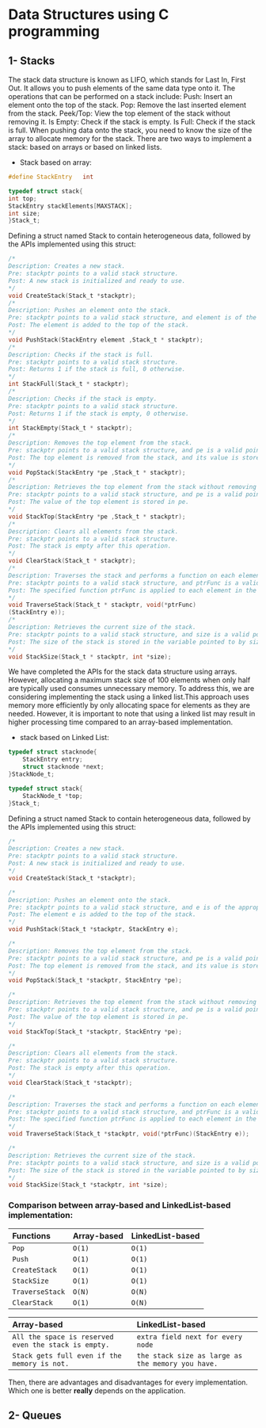 # Data Structures using C programming
## 1- Stacks

The stack data structure is known as LIFO, which stands for 
Last In, First Out. 
It allows you to push elements of the same data type onto it. 
The operations that can be performed on a stack include:
Push: Insert an element onto the top of the stack.
Pop: Remove the last inserted element from the stack.
Peek/Top: View the top element of the stack without removing it.
Is Empty: Check if the stack is empty.
Is Full: Check if the stack is full.
When pushing data onto the stack, you need to know the size of 
the array to allocate memory for the stack. There are two ways 
to implement a stack: based on arrays or based on linked lists.

- Stack based on array:
```c
#define StackEntry   int
```
``` c
typedef struct stack{
int top;
StackEntry stackElements[MAXSTACK];
int size;
}Stack_t;
```
Defining a struct named Stack to contain heterogeneous data, followed by the APIs implemented using this struct: 

```c 
/*
Description: Creates a new stack.
Pre: stackptr points to a valid stack structure.
Post: A new stack is initialized and ready to use.
*/
void CreateStack(Stack_t *stackptr);
/* 
Description: Pushes an element onto the stack.
Pre: stackptr points to a valid stack structure, and element is of the appropriate data type.
Post: The element is added to the top of the stack.
*/
void PushStack(StackEntry element ,Stack_t * stackptr);
/* 
Description: Checks if the stack is full.
Pre: stackptr points to a valid stack structure.
Post: Returns 1 if the stack is full, 0 otherwise.
*/
int StackFull(Stack_t * stackptr);
/* 
Description: Checks if the stack is empty.
Pre: stackptr points to a valid stack structure.
Post: Returns 1 if the stack is empty, 0 otherwise.
*/
int StackEmpty(Stack_t * stackptr);
/* 
Description: Removes the top element from the stack.
Pre: stackptr points to a valid stack structure, and pe is a valid pointer.
Post: The top element is removed from the stack, and its value is stored in pe.
*/
void PopStack(StackEntry *pe ,Stack_t * stackptr);
/* 
Description: Retrieves the top element from the stack without removing it.
Pre: stackptr points to a valid stack structure, and pe is a valid pointer.
Post: The value of the top element is stored in pe.
*/
void StackTop(StackEntry *pe ,Stack_t * stackptr);
/*  
Description: Clears all elements from the stack.
Pre: stackptr points to a valid stack structure.
Post: The stack is empty after this operation.
*/
void ClearStack(Stack_t * stackptr);
/* 
Description: Traverses the stack and performs a function on each element.
Pre: stackptr points to a valid stack structure, and ptrFunc is a valid function pointer.
Post: The specified function ptrFunc is applied to each element in the stack.
*/
void TraverseStack(Stack_t * stackptr, void(*ptrFunc)
(StackEntry e));
/* 
Description: Retrieves the current size of the stack.
Pre: stackptr points to a valid stack structure, and size is a valid pointer.
Post: The size of the stack is stored in the variable pointed to by size.
*/
void StackSize(Stack_t * stackptr, int *size);
```
We have completed the APIs for the stack data structure using arrays. However, allocating a maximum stack size of 100 elements when only half are typically used consumes unnecessary memory. To address this,  we are considering implementing the stack using a linked list.This approach uses memory more efficiently by only allocating space for elements as they are needed. However, it is important to note that  using a linked list may result in higher processing time compared to an array-based implementation.
- stack based on Linked List:
```c
typedef struct stacknode{
    StackEntry entry;
    struct stacknode *next;
}StackNode_t;

typedef struct stack{
    StackNode_t *top;
}Stack_t;
```
Defining a struct named Stack to contain heterogeneous data, followed by the APIs implemented using this struct:
```c
/*
Description: Creates a new stack.
Pre: stackptr points to a valid stack structure.
Post: A new stack is initialized and ready to use.
*/
void CreateStack(Stack_t *stackptr);

/* 
Description: Pushes an element onto the stack.
Pre: stackptr points to a valid stack structure, and e is of the appropriate data type.
Post: The element e is added to the top of the stack.
*/
void PushStack(Stack_t *stackptr, StackEntry e);

/* 
Description: Removes the top element from the stack.
Pre: stackptr points to a valid stack structure, and pe is a valid pointer.
Post: The top element is removed from the stack, and its value is stored in pe.
*/
void PopStack(Stack_t *stackptr, StackEntry *pe);

/* 
Description: Retrieves the top element from the stack without removing it.
Pre: stackptr points to a valid stack structure, and pe is a valid pointer.
Post: The value of the top element is stored in pe.
*/
void StackTop(Stack_t *stackptr, StackEntry *pe);

/*  
Description: Clears all elements from the stack.
Pre: stackptr points to a valid stack structure.
Post: The stack is empty after this operation.
*/
void ClearStack(Stack_t *stackptr);

/* 
Description: Traverses the stack and performs a function on each element.
Pre: stackptr points to a valid stack structure, and ptrFunc is a valid function pointer.
Post: The specified function ptrFunc is applied to each element in the stack.
*/
void TraverseStack(Stack_t *stackptr, void(*ptrFunc)(StackEntry e));

/* 
Description: Retrieves the current size of the stack.
Pre: stackptr points to a valid stack structure, and size is a valid pointer.
Post: The size of the stack is stored in the variable pointed to by size.
*/
void StackSize(Stack_t *stackptr, int *size);
```
### Comparison between array-based and LinkedList-based implementation: 


| Functions | Array-based     | LinkedList-based                |
| :-------- | :------- | :------------------------- |
| `Pop` | `O(1)` | `O(1)` |
| `Push` | `O(1)` | `O(1)` |
| `CreateStack` | `O(1)` | `O(1)` |
| `StackSize` | `O(1)` | `O(1)` |
| `TraverseStack` | `O(N)` | `O(N)` |
| `ClearStack` | `O(1)` | `O(N)` |


| Array-based | LinkedList-based   |
| :-------- | :------- |
| `All the space is reserved even the stack is empty.`      | `extra field next for every node` |
| `Stack gets full even if the memory is not.`      | `the stack size as large as the memory you have.` |

Then, there are advantages and disadvantages for every implementation. Which one is better **really** depends on the application.

## 2- Queues
 
